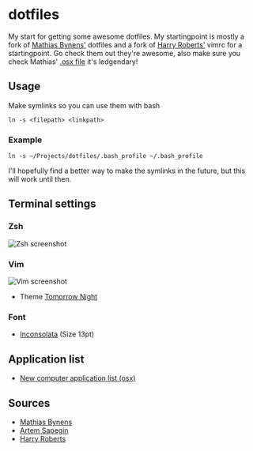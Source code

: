 # dotfiles

My start for getting some awesome dotfiles. My startingpoint is mostly a fork of [Mathias Bynens'](https://github.com/mathiasbynens/dotfiles) dotfiles and a fork of [Harry Roberts'](https://github.com/csswizardry/dotfiles) vimrc for a startingpoint. Go check them out they're awesome, also make sure you check Mathias' [.osx file](https://github.com/mathiasbynens/dotfiles/blob/master/.osx) it's ledgendary!

## Usage

Make symlinks so you can use them with bash

``` 
ln -s <filepath> <linkpath> 
```

### Example

```
ln -s ~/Projects/dotfiles/.bash_profile ~/.bash_profile
```

I'll hopefully find a better way to make the symlinks in the future, but this will work until then.

## Terminal settings

### Zsh
![Zsh screenshot](http://i.imgur.com/lrsmWDI.png)

### Vim
![Vim screenshot](http://i.imgur.com/N59XkAM.png)

- Theme [Tomorrow Night](https://github.com/chriskempson/tomorrow-theme)

### Font
- [Inconsolata](http://www.levien.com/type/myfonts/inconsolata.html) (Size 13pt)

## Application list

- [New computer application list (osx)](Applications.md)

## Sources
- [Mathias Bynens](https://github.com/mathiasbynens/dotfiles) 
- [Artem Sapegin](https://github.com/sapegin/dotfiles)
- [Harry Roberts](https://github.com/csswizardry/dotfiles)
